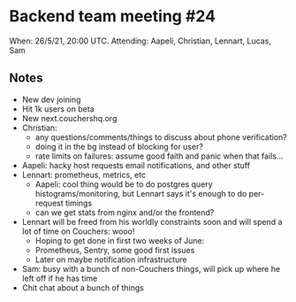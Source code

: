 # Backend team meeting #24

When: 26/5/21, 20:00 UTC.
Attending: Aapeli, Christian, Lennart, Lucas, Sam

## Notes

* New dev joining
* Hit 1k users on beta
* New next.couchershq.org
* Christian:
  - any questions/comments/things to discuss about phone verification?
  - doing it in the bg instead of blocking for user?
  - rate limits on failures: assume good faith and panic when that fails...
* Aapeli: hacky host requests email notifications, and other stuff
* Lennart: prometheus, metrics, etc
  - Aapeli: cool thing would be to do postgres query histograms/monitoring, but Lennart says it's enough to do per-request timings
  - can we get stats from nginx and/or the frontend?
* Lennart will be freed from his worldly constraints soon and will spend a lot of time on Couchers: wooo!
  - Hoping to get done in first two weeks of June:
  - Prometheus, Sentry, some good first issues
  - Later on maybe notification infrastructure
* Sam: busy with a bunch of non-Couchers things, will pick up where he left off if he has time
* Chit chat about a bunch of things
